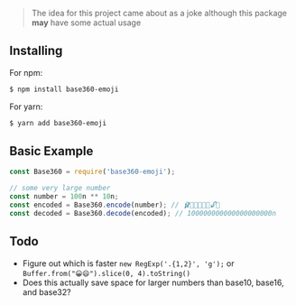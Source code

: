 > The idea for this project came about as a joke although this package **may** have some actual usage

## Installing

For npm:
```bash
$ npm install base360-emoji
```

For yarn:
```bash
$ yarn add base360-emoji
```

## Basic Example
```js
const Base360 = require('base360-emoji');

// some very large number
const number = 100n ** 10n;
const encoded = Base360.encode(number); // 🩰🍁🎩🌊🌚🦅🔓🎀
const decoded = Base360.decode(encoded); // 100000000000000000000n
```

## Todo

* Figure out which is faster `new RegExp('.{1,2}', 'g');` or `Buffer.from("😀😄").slice(0, 4).toString()`
* Does this actually save space for larger numbers than base10, base16, and base32?
